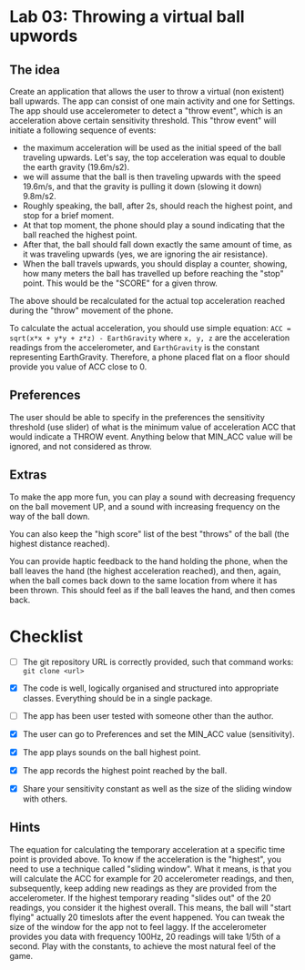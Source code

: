 # Lab 03: Throwing a virtual ball upwords

## The idea

Create an application that allows the user to throw a virtual (non existent) ball upwards. The app can consist of one main activity and one for Settings. The app should use accelerometer to detect a "throw event", which is an acceleration above certain sensitivity threshold. This "throw event" will initiate a following sequence of events:

   * the maximum acceleration will be used as the initial speed of the ball traveling upwards. Let's say, the top acceleration was equal to double the earth gravity (19.6m/s2).
   * we will assume that the ball is then traveling upwards with the speed 19.6m/s, and that the gravity is pulling it down (slowing it down) 9.8m/s2.
   * Roughly speaking, the ball, after 2s, should reach the highest point, and stop for a brief moment.
   * At that top moment, the phone should play a sound indicating that the ball reached the highest point.
   * After that, the ball should fall down exactly the same amount of time, as it was traveling upwards (yes, we are ignoring the air resistance).
   * When the ball travels upwards, you should display a counter, showing, how many meters the ball has travelled up before reaching the "stop" point. This would be the "SCORE" for a given throw.

The above should be recalculated for the actual top acceleration reached during the "throw" movement of the phone.

To calculate the actual acceleration, you should use simple equation: `ACC = sqrt(x*x + y*y + z*z) - EarthGravity` where `x, y, z` are the acceleration readings from the accelerometer, and `EarthGravity` is the constant representing EarthGravity.  Therefore, a phone placed flat on a floor should provide you value of ACC close to 0.


## Preferences

The user should be able to specify in the preferences the sensitivity threshold (use slider) of what is the minimum value of acceleration ACC that would indicate a THROW event.  Anything below that MIN_ACC value will be ignored, and not considered as throw.


## Extras

To make the app more fun, you can play a sound with decreasing frequency on the ball movement UP, and a sound with increasing frequency on the way of the ball down.

You can also keep the "high score" list of the best "throws" of the ball (the highest distance reached).

You can provide haptic feedback to the hand holding the phone, when the ball leaves the hand (the highest acceleration reached), and then, again, when the ball comes back down to the same location from where it has been thrown. This should feel as if the ball leaves the hand, and then comes back.



# Checklist

* [ ] The git repository URL is correctly provided, such that command works: `git clone <url> `
* [x] The code is well, logically organised and structured into appropriate classes. Everything should be in a single package.
* [ ] The app has been user tested with someone other than the author.
* [x] The user can go to Preferences and set the MIN_ACC value (sensitivity).
* [x] The app plays sounds on the ball highest point.
* [x] The app records the highest point reached by the ball.
* [x] Share your sensitivity constant as well as the size of the sliding window with others.


## Hints

The equation for calculating the temporary acceleration at a specific time point is provided above. To know if the acceleration is the "highest", you need to use a technique called "sliding window". What it means, is that you will calculate the ACC for example for 20 accelerometer readings, and then, subsequently, keep adding new readings as they are provided from the accelerometer. If the highest temporary reading "slides out" of the 20 readings, you consider it the highest overall. This means, the ball will "start flying" actually 20 timeslots after the event happened. You can tweak the size of the window for the app not to feel laggy. If the accelerometer provides you data with frequency 100Hz, 20 readings will take 1/5th of a second. Play with the constants, to achieve the most natural feel of the game.


